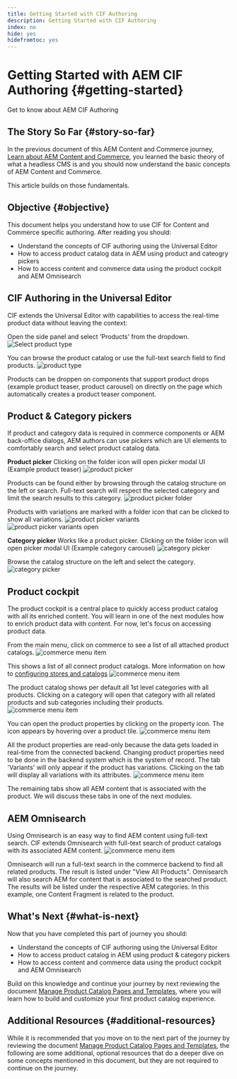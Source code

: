 ```yaml
---
title: Getting Started with CIF Authoring
description: Getting Started with CIF Authoring
index: no
hide: yes
hidefromtoc: yes
---
```

# Getting Started with AEM CIF Authoring {#getting-started}

Get to know about AEM CIF Authoring

## The Story So Far {#story-so-far}

In the previous document of this AEM Content and Commerce journey, [Learn about AEM Content and Commerce](/help/commerce-cloud/introduction.md), you learned the basic theory of what a headless CMS is and you should now understand the basic concepts of AEM Content and Commerce.

This article builds on those fundamentals.

## Objective {#objective}

This document helps you understand how to use CIF for Content and Commerce specific authoring. After reading you should:

* Understand the concepts of CIF authoring using the Universal Editor
* How to access product catalog data in AEM using product and cateogry pickers
* How to access content and commerce data using the product cockpit and AEM Omnisearch

## CIF Authoring in the Universal Editor

CIF extends the Universal Editor with capabilities to access the real-time product data without leaving the context:

Open the side panel and select 'Products' from the dropdown.
![Select product type](assets/asset-finder-overview.png)

You can  browse the product catalog or use the full-text search field to find products.
![product type](assets/asset-finder-search.png)

Products can be droppen on components that support product drops (example product teaser, product carousel) on directly on the page which automatically creates a product teaser component.

## Product & Category pickers

If product and category data is required in commerce components or AEM back-office dialogs, AEM authors can use pickers which are UI elements to comfortably search and select product catalog data.

**Product picker**
Clicking on the folder icon will open picker modal UI (Example product teaser)
![product picker](assets/product-picker-open.png)

Products can be found either by browsing through the catalog structure on the left or search. Full-text search will respect the selected category and limit the search results to this category.
![product picker folder](assets/product-picker-folders.png)

Products with variations are marked with a folder icon that can be clicked to show all variations.
![product picker variants](assets/product-picker-variants.png)
![product picker variants open](assets/product-picker-variants-open.png)

**Category picker**
Works like a product picker. Clicking on the folder icon will open picker modal UI (Example category carousel)
![category picker](assets/category-picker-open.png)

Browse the catalog structure on the left and select the category.
![category picker](assets/category-picker-folders.png)

## Product cockpit

The product cockpit is a central place to quickly access product catalog with all its enriched content. You will learn in one of the next modules how to enrich product data with content. For now, let's focus on accessing product data.

From the main menu, click on commerce to see a list of all attached product catalogs.
![commerce menu item](assets/commerce-menu-item.png)

This shows a list of all connect product catalogs. More information on how to [configuring stores and catalogs](https://experienceleague.adobe.com/docs/experience-manager-cloud-service/content-and-commerce/storefront/getting-started.html?lang=en#catalog)
![commerce menu item](assets/cockpit-Integrated-catalogs.png)

The product catalog shows per default all 1st level categories with all products. Clicking on a category will open that category with all related products and sub categories including their products.
![commerce menu item](assets/cockpit-Integrated-catalogs.png)

You can open the product properties by clicking on the property icon. The icon appears by hovering over a product tile.
![commerce menu item](assets/cockpit-properties.png)

All the product properties are read-only because the data gets loaded in real-time from the connected backend. Changing product properties need to be done in the backend system which is the system of record. The tab 'Variants' will only appear if the product has variations. Clicking on the tab will display all variations with its attributes.
![commerce menu item](assets/cockpit-properties-variants.png)

The remaining tabs show all AEM content that is associated with the product. We will discuss these tabs in one of the next modules.

## AEM Omnisearch

Using Omnisearch is an easy way to find AEM content using full-text search. CIF extends Omnisearch with full-text search of product catalogs with its associated AEM content.
![commerce menu item](assets/omnisearch.png)

Omnisearch will run a full-text search in the commerce backend to find all related products. The result is listed under "View All Products". Omnisearch will also search AEM for content that is associated to the searched product. The results will be listed under the respective AEM categories. In this example, one Content Fragment is related to the product.

## What's Next {#what-is-next}

Now that you have completed this part of journey you should:

* Understand the concepts of CIF authoring using the Universal Editor
* How to access product catalog in AEM using product & category pickers
* How to access content and commerce data using the product cockpit and AEM Omnisearch

Build on this knowledge and continue your journey by next reviewing the document [Manage Product Catalog Pages and Templates](catalog-templates.md), where you will learn how to build and customize your first product catalog experience.

## Additional Resources {#additional-resources}

While it is recommended that you move on to the next part of the journey by reviewing the document [Manage Product Catalog Pages and Templates](catalog-templates.md), the following are some additional, optional resources that do a deeper dive on some concepts mentioned in this document, but they are not required to continue on the journey.

